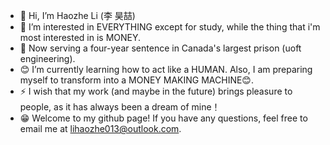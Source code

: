 - 👋 Hi, I’m Haozhe Li (李 昊喆)
- 👀 I’m interested in EVERYTHING except for study, while the thing that i'm most interested in is MONEY.
- 🫥 Now serving a four-year sentence in Canada's largest prison (uoft engineering).
- 😊 I’m currently learning how to act like a HUMAN. Also, I am preparing myself to transform into a MONEY MAKING MACHINE😊.
- ⚡ I wish that my work (and maybe in the future) brings pleasure to people, as it has always been a dream of mine！
- 😁 Welcome to my github page! If you have any questions, feel free to email me at lihaozhe013@outlook.com.
